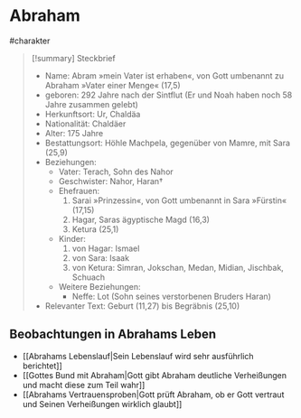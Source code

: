 # Abraham

#charakter

> [!summary] Steckbrief
> - Name: Abram »mein Vater ist erhaben«, von Gott umbenannt zu Abraham »Vater einer Menge« (17,5)
> - geboren: 292 Jahre nach der Sintflut (Er und Noah haben noch 58 Jahre zusammen gelebt)
> - Herkunftsort: Ur, Chaldäa
> - Nationalität: Chaldäer
> - Alter: 175 Jahre
> - Bestattungsort: Höhle Machpela, gegenüber von Mamre, mit Sara (25,9)
> - Beziehungen:
> 	- Vater: Terach, Sohn des Nahor
> 	- Geschwister: Nahor, Haran†
> 	- Ehefrauen:
> 		1. Sarai »Prinzessin«, von Gott umbenannt in Sara »Fürstin« (17,15)
> 		2. Hagar, Saras ägyptische Magd (16,3)
> 		3. Ketura (25,1)
> 	- Kinder:
> 		1. von Hagar: Ismael
> 		2. von Sara: Isaak
> 		3. von Ketura: Simran, Jokschan, Medan, Midian, Jischbak, Schuach
> 	- Weitere Beziehungen:
> 		- Neffe: Lot (Sohn seines verstorbenen Bruders Haran)
> - Relevanter Text: Geburt (11,27) bis Begräbnis (25,10)

## Beobachtungen in Abrahams Leben

- [[Abrahams Lebenslauf|Sein Lebenslauf wird sehr ausführlich berichtet]]
- [[Gottes Bund mit Abraham|Gott gibt Abraham deutliche Verheißungen und macht diese zum Teil wahr]]
- [[Abrahams Vertrauensproben|Gott prüft Abraham, ob er Gott vertraut und Seinen Verheißungen wirklich glaubt]]